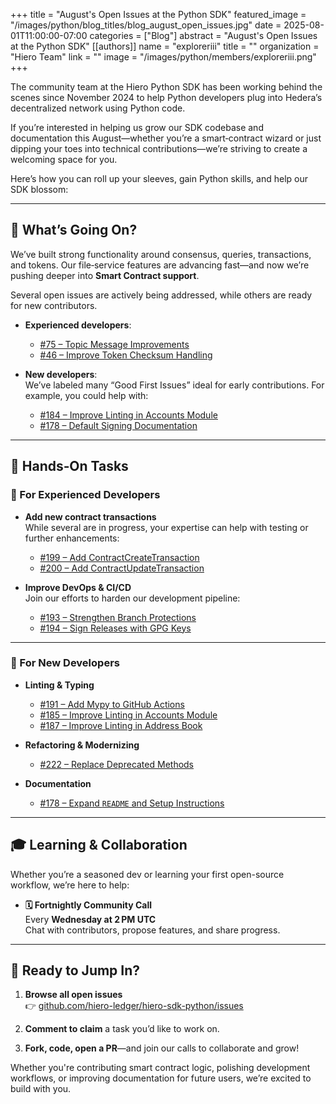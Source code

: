 +++
title = "August's Open Issues at the Python SDK"
featured_image = "/images/python/blog_titles/blog_august_open_issues.jpg"
date = 2025-08-01T11:00:00-07:00
categories = ["Blog"]
abstract = "August's Open Issues at the Python SDK"
[[authors]]
name = "exploreriii"
title = ""
organization = "Hiero Team"
link = ""
image = "/images/python/members/exploreriii.png"
+++

The community team at the Hiero Python SDK has been working behind the scenes since November 2024 to help Python developers plug into Hedera’s decentralized network using Python code.

If you’re interested in helping us grow our SDK codebase and documentation this August—whether you’re a smart‑contract wizard or just dipping your toes into technical contributions—we’re striving to create a welcoming space for you. 

Here’s how you can roll up your sleeves, gain Python skills, and help our SDK blossom:

---

## 🚀 What’s Going On?

We’ve built strong functionality around consensus, queries, transactions, and tokens. Our file‑service features are advancing fast—and now we’re pushing deeper into **Smart Contract support**.

Several open issues are actively being addressed, while others are ready for new contributors.  

- **Experienced developers**:  
  - [#75 – Topic Message Improvements](https://github.com/hiero-ledger/hiero-sdk-python/issues/75)  
  - [#46 – Improve Token Checksum Handling](https://github.com/hiero-ledger/hiero-sdk-python/issues/46)

- **New developers**:  
  We’ve labeled many “Good First Issues” ideal for early contributions. For example, you could help with:
  - [#184 – Improve Linting in Accounts Module](https://github.com/hiero-ledger/hiero-sdk-python/issues/184)  
  - [#178 – Default Signing Documentation](https://github.com/hiero-ledger/hiero-sdk-python/issues/178)  

---

## 🔧 Hands‑On Tasks

### 🧠 For Experienced Developers

- **Add new contract transactions**  
  While several are in progress, your expertise can help with testing or further enhancements:  
  - [#199 – Add ContractCreateTransaction](https://github.com/hiero-ledger/hiero-sdk-python/issues/199)  
  - [#200 – Add ContractUpdateTransaction](https://github.com/hiero-ledger/hiero-sdk-python/issues/200)

- **Improve DevOps & CI/CD**  
  Join our efforts to harden our development pipeline:
  - [#193 – Strengthen Branch Protections](https://github.com/hiero-ledger/hiero-sdk-python/issues/193)  
  - [#194 – Sign Releases with GPG Keys](https://github.com/hiero-ledger/hiero-sdk-python/issues/194)

---

### 🌱 For New Developers

- **Linting & Typing**
  - [#191 – Add Mypy to GitHub Actions](https://github.com/hiero-ledger/hiero-sdk-python/issues/191)  
  - [#185 – Improve Linting in Accounts Module](https://github.com/hiero-ledger/hiero-sdk-python/issues/185)  
  - [#187 – Improve Linting in Address Book](https://github.com/hiero-ledger/hiero-sdk-python/issues/187)

- **Refactoring & Modernizing**
  - [#222 – Replace Deprecated Methods](https://github.com/hiero-ledger/hiero-sdk-python/issues/222)  

- **Documentation**
  - [#178 – Expand `README` and Setup Instructions](https://github.com/hiero-ledger/hiero-sdk-python/issues/178)  

---

## 🎓 Learning & Collaboration

Whether you’re a seasoned dev or learning your first open-source workflow, we’re here to help:

- **🗓️ Fortnightly Community Call**  
  Every **Wednesday at 2 PM UTC**  
  Chat with contributors, propose features, and share progress.

---

## 🏁 Ready to Jump In?

1. **Browse all open issues**  
   👉 [github.com/hiero-ledger/hiero-sdk-python/issues](https://github.com/hiero-ledger/hiero-sdk-python/issues)

2. **Comment to claim** a task you’d like to work on.

3. **Fork, code, open a PR**—and join our calls to collaborate and grow!

Whether you're contributing smart contract logic, polishing development workflows, or improving documentation for future users, we’re excited to build with you.
